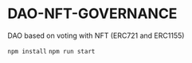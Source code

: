 # DAO-NFT-GOVERNANCE

DAO based on voting with NFT (ERC721 and ERC1155)

`npm install`
`npm run start`

